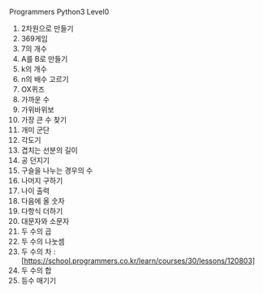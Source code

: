 Programmers Python3 Level0

1. 2차원으로 만들기
2. 369게임
3. 7의 개수
4. A를 B로 만들기
5. k의 개수
6. n의 배수 고르기
7. OX퀴즈
8. 가까운 수
9. 가위바위보
10. 가장 큰 수 찾기
11. 개미 군단
12. 각도기
13. 겹치는 선분의 길이
14. 공 던지기
15. 구슬을 나누는 경우의 수
16. 나머지 구하기
17. 나이 출력
18. 다음에 올 숫자
19. 다항식 더하기
20. 대문자와 소문자
21. 두 수의 곱
22. 두 수의 나눗셈
23. 두 수의 차 : [https://school.programmers.co.kr/learn/courses/30/lessons/120803]
24. 두 수의 합
25. 등수 매기기
